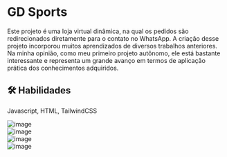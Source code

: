 
# GD Sports
Este projeto é uma loja virtual dinâmica, na qual os pedidos são redirecionados diretamente para o contato no WhatsApp. A criação desse projeto incorporou muitos aprendizados de diversos trabalhos anteriores. Na minha opinião, como meu primeiro projeto autônomo, ele está bastante interessante e representa um grande avanço em termos de aplicação prática dos conhecimentos adquiridos.


## 🛠 Habilidades
Javascript, HTML, TailwindCSS
  

![image](https://github.com/user-attachments/assets/99885bfa-1cad-449e-bcd6-031fb1d0c7d1)  
![image](https://github.com/user-attachments/assets/eb1b4e0e-f51c-43f9-bf16-93944bb58312)  
![image](https://github.com/user-attachments/assets/3e0b91ad-4712-431a-9c31-a863d24476a4)   
![image](https://github.com/user-attachments/assets/f4074d36-3977-4635-86e7-989c1dcab699)








